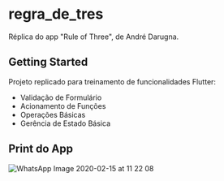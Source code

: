 # regra_de_tres

Réplica do app "Rule of Three", de André Darugna.

## Getting Started

Projeto replicado para treinamento de funcionalidades Flutter:
- Validação de Formulário
- Acionamento de Funções
- Operações Básicas
- Gerência de Estado Básica

## Print do App

![WhatsApp Image 2020-02-15 at 11 22 08](https://user-images.githubusercontent.com/34170443/80558954-79de0980-89b2-11ea-9ee3-30476244efb2.jpeg)

